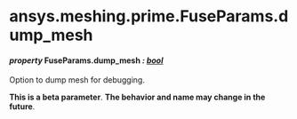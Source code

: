 <a id="ansys-meshing-prime-fuseparams-dump-mesh"></a>

# ansys.meshing.prime.FuseParams.dump_mesh

<a id="ansys.meshing.prime.FuseParams.dump_mesh"></a>

#### *property* FuseParams.dump_mesh *: [bool](https://docs.python.org/3.11/library/functions.html#bool)*

Option to dump mesh for debugging.

**This is a beta parameter**. **The behavior and name may change in the future**.

<!-- !! processed by numpydoc !! -->
